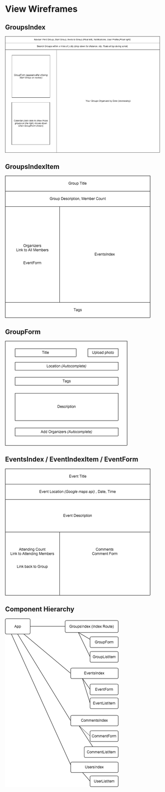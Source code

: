 # View Wireframes

<!-- ## New User
![new-user]

## New Session
![new-session] -->

## GroupsIndex
![groups]

## GroupsIndexItem
![group-item]

## GroupForm
![group-form]

## EventsIndex / EventIndexItem / EventForm
![events]
<!--
## CommentsIndex / CommentIndexItem / CommentForm
![comments] -->

<!--
## EventForm
![event-form] -->

## Component Hierarchy
![component-hierarchy]

[component-hierarchy]: ./wireframes/component_hierarchy.png
[groups]: ./wireframes/homepage.png
[events]: ./wireframes/root_event.png
[group-item]: ./wireframes/group_item.png
[group-form]: ./wireframes/group_form.png
